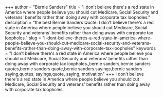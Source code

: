 +++
author = "Bernie Sanders"
title = "I don't believe there's a red state in America where people believe you should cut Medicare, Social Security and veterans' benefits rather than doing away with corporate tax loopholes."
description = "the best Bernie Sanders Quote: I don't believe there's a red state in America where people believe you should cut Medicare, Social Security and veterans' benefits rather than doing away with corporate tax loopholes."
slug = "i-dont-believe-theres-a-red-state-in-america-where-people-believe-you-should-cut-medicare-social-security-and-veterans-benefits-rather-than-doing-away-with-corporate-tax-loopholes"
keywords = "I don't believe there's a red state in America where people believe you should cut Medicare, Social Security and veterans' benefits rather than doing away with corporate tax loopholes.,bernie sanders,bernie sanders quotes,bernie sanders quote,bernie sanders sayings,bernie sanders saying,quotes, sayings,quote, saying, motivation"
+++
I don't believe there's a red state in America where people believe you should cut Medicare, Social Security and veterans' benefits rather than doing away with corporate tax loopholes.
